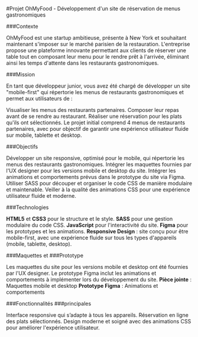 #Projet OhMyFood - Développement d'un site de réservation de menus gastronomiques

###Contexte

OhMyFood est une startup ambitieuse, présente à New York et souhaitant maintenant s'imposer sur le marché parisien de la restauration. L'entreprise propose une plateforme innovante permettant aux clients de réserver une table tout en composant leur menu pour le rendre prêt à l'arrivée, éliminant ainsi les temps d'attente dans les restaurants gastronomiques.

###Mission

En tant que développeur junior, vous avez été chargé de développer un site "mobile-first" qui répertorie les menus de restaurants gastronomiques et permet aux utilisateurs de :

Visualiser les menus des restaurants partenaires.
Composer leur repas avant de se rendre au restaurant.
Réaliser une réservation pour les plats qu'ils ont sélectionnés.
Le projet initial comprend 4 menus de restaurants partenaires, avec pour objectif de garantir une expérience utilisateur fluide sur mobile, tablette et desktop.

###Objectifs

Développer un site responsive, optimisé pour le mobile, qui répertorie les menus des restaurants gastronomiques.
Intégrer les maquettes fournies par l'UX designer pour les versions mobile et desktop du site.
Intégrer les animations et comportements prévus dans le prototype du site via Figma.
Utiliser SASS pour découper et organiser le code CSS de manière modulaire et maintenable.
Veiller à la qualité des animations CSS pour une expérience utilisateur fluide et moderne.

###Technologies

**HTML5** et **CSS3** pour le structure et le style.
**SASS** pour une gestion modulaire du code CSS.
**JavaScript** pour l'interactivité du site.
**Figma** pour les prototypes et les animations.
**Responsive Design** : site conçu pour être mobile-first, avec une expérience fluide sur tous les types d'appareils (mobile, tablette, desktop).

###Maquettes et ###Prototype

Les maquettes du site pour les versions mobile et desktop ont été fournies par l'UX designer. Le prototype Figma inclut les animations et comportements à implémenter lors du développement du site.
**Pièce jointe** : Maquettes mobile et desktop
**Prototype Figma** : Animations et comportements

###Fonctionnalités ###principales

Interface responsive qui s’adapte à tous les appareils.
Réservation en ligne des plats sélectionnés.
Design moderne et soigné avec des animations CSS pour améliorer l'expérience utilisateur.
